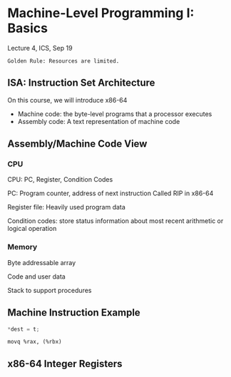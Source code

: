 # Machine-Level Programming I: Basics
Lecture 4, ICS, Sep 19

`Golden Rule: Resources are limited.`

## ISA: Instruction Set Architecture

On this course, we will introduce x86-64

* Machine code: the byte-level programs that a processor executes
* Assembly code: A text representation of machine code

## Assembly/Machine Code View

### CPU
CPU: PC, Register, Condition Codes

PC: Program counter, address of next instruction Called RIP in x86-64

Register file: Heavily used program data

Condition codes: store status information about most recent arithmetic or logical operation

### Memory
Byte addressable array

Code and user data

Stack to support procedures

## Machine Instruction Example
```c++
*dest = t;
```

```assembly
movq %rax, (%rbx)
```

## x86-64 Integer Registers



